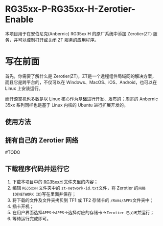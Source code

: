 # RG35xx-P-RG35xx-H-Zerotier-Enable

本项目用于在安伯尼克(Anbernic) RG35xx H 的原厂系统中添加 Zerotier(ZT) 服务，并可以控制打开或关闭 ZT 服务的应用程序。

# 写在前面

首先，你需要了解什么是 Zerotier(ZT)，ZT是一个远程组件局域网的解决方案，而且它是跨平台的，不仅可以在 Windows、MacOS、iOS、Android，也可以在 Linux 上安装运行。

而开源掌机也多数是以 Linux 核心作为基础进行开发、发布的；周哥的 Anbernic 35xx 系列同样也是基于 Linux 内核的 Ubuntu 进行扩展开发的。

## 使用方法

## 拥有自己的 Zerotier 网络

#TODO

## 下载程序代码并运行它

1. 下载本项目中的 [RG35xxH](https://github.com/aclyyx/RG35xx-P-RG35xx-H-Zerotier-Enable/tree/main/RG35xxH) 文件夹里的内容；
2. 编辑 `RG35xxH` 文件夹中的 `zt-network-id.txt`文件，将 Zerotier 的`网络ID`(`NETWORK ID`)写在里面并保存；
3. 将下载的文件及文件夹拷贝到 TF1 或 TF2 存储卡的 `/Roms/APPS`文件夹中；
4. 插卡开机；
5. 在用户界面选择`APPS`->`APPS`->选择对应的存储卡->`Zerotier-已关闭`并运行；
6. 等待运行完成即可。

